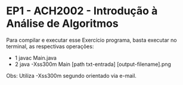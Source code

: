 # EP1 - ACH2002 - Introdução à Análise de Algoritmos

Para compilar e executar esse Exercício programa, basta executar no terminal, as respectivas operações:

* 1 javac Main.java
* 2 java -Xss300m Main [path txt-entrada] [output-filename].png

Obs: Utiliza -Xss300m segundo orientado via e-mail.